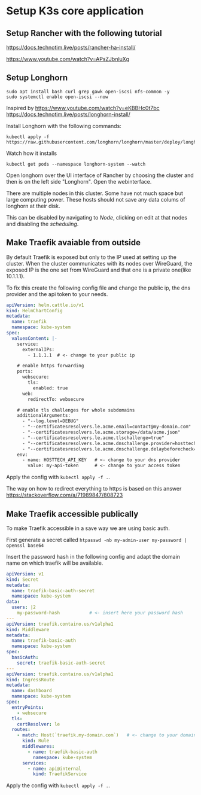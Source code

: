 # Setup K3s core application


## Setup Rancher with the following tutorial
https://docs.technotim.live/posts/rancher-ha-install/

https://www.youtube.com/watch?v=APsZJbnluXg

## Setup Longhorn

```
sudo apt install bash curl grep gawk open-iscsi nfs-common -y
sudo systemctl enable open-iscsi --now
```

 Inspired by
 https://www.youtube.com/watch?v=eKBBHc0t7bc
https://docs.technotim.live/posts/longhorn-install/

Install Longhorn with the following commands:

```
kubectl apply -f https://raw.githubusercontent.com/longhorn/longhorn/master/deploy/longhorn.yaml
```

Watch how it installs
```
kubectl get pods --namespace longhorn-system --watch
```

Open longhorn over the UI interface of Rancher by choosing the cluster and then is on the left side "Longhorn". Open the webinterface.

There are multiple nodes in this cluster. Some have not much space but large computing power. These hosts should not save any data colums of longhorn at their disk.

This can be disabled by navigating to *Node*, clicking on edit at that nodes and disabling the *scheduling*.


## Make Traefik avaiable from outside
By default Traefik is exposed but only to the IP used at setting up the cluster. When the cluster communicates with its nodes over WireGuard, the exposed IP is the one set from WireGuard and that one is a private one(like 10.1.1.1).

To fix this create the following config file and change the public ip, the dns provider and the api token to your needs.
```yaml
apiVersion: helm.cattle.io/v1
kind: HelmChartConfig
metadata:
  name: traefik
  namespace: kube-system
spec:
  valuesContent: |-
    service:
      externalIPs:
        - 1.1.1.1  # <- change to your public ip

    # enable https forwarding
    ports:
      websecure:
        tls:
          enabled: true
      web:
        redirectTo: websecure

    # enable tls challenges for whole subdomains
    additionalArguments:
      - "--log.level=DEBUG"
      - "--certificatesresolvers.le.acme.email=contact@my-domain.com"  # <- your contact email adress
      - "--certificatesresolvers.le.acme.storage=/data/acme.json"
      - "--certificatesresolvers.le.acme.tlschallenge=true"
      - "--certificatesresolvers.le.acme.dnschallenge.provider=hosttech" # <- change to your dns provider
      - "--certificatesresolvers.le.acme.dnschallenge.delaybeforecheck=0"
    env:
      - name: HOSTTECH_API_KEY   # <- change to your dns provider
        value: my-api-token      # <- change to your access token
```

Apply the config with ```kubectl apply -f .```.

The way on how to redirect everything to https is based on this answer https://stackoverflow.com/a/71989847/808723


## Make Traefik accessible publically

To make Traefik accessible in a save way we are using basic auth.

First generate a secret called
```htpasswd -nb my-admin-user my-password | openssl base64```

Insert the password hash in the following config and adapt the domain name on which traefik will be available.

```yaml
apiVersion: v1
kind: Secret
metadata:
  name: traefik-basic-auth-secret
  namespace: kube-system
data:
  users: |2
    my-password-hash           # <- insert here your password hash
---
apiVersion: traefik.containo.us/v1alpha1
kind: Middleware
metadata:
  name: traefik-basic-auth
  namespace: kube-system
spec:
  basicAuth:
    secret: traefik-basic-auth-secret
---
apiVersion: traefik.containo.us/v1alpha1
kind: IngressRoute
metadata:
  name: dashboard
  namespace: kube-system
spec:
  entryPoints:
    - websecure
  tls:
    certResolver: le
  routes:
    - match: Host(`traefik.my-domain.com`)   # <- change to your domain
      kind: Rule
      middlewares:
        - name: traefik-basic-auth
          namespace: kube-system
      services:
        - name: api@internal
          kind: TraefikService
```

Apply the config with ```kubectl apply -f .```.

